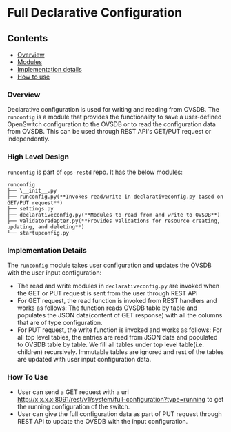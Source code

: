 # Full Declarative Configuration

## Contents
- [Overview](#overview)
- [Modules](#modules)
- [Implementation details](#implementation-details)
- [How to use](#how-to-use)


### Overview
Declarative configuration  is used for writing and reading from OVSDB. The ```runconfig``` is a module  that provides the functionality to save a user-defined OpenSwitch configuration to the OVSDB or to read the configuration data from OVSDB.  This can be used through REST API's GET/PUT request or independently.

### High Level Design
```runconfig``` is part of  ```ops-restd``` repo. It has the below modules:
```
runconfig
├── \__init__.py
├── runconfig.py(**Invokes read/write in declarativeconfig.py based on GET/PUT request**)
├── settings.py
├── declarativeconfig.py(**Modules to read from and write to OVSDB**)
├── validatoradapter.py(**Provides validations for resource creating, updating, and deleting**)
└── startupconfig.py
```

### Implementation Details
The ```runconfig``` module takes user configuration and updates the OVSDB with the user input configuration:

 - The read and write modules in ```declarativeconfig.py``` are invoked when the GET or PUT request is sent from the user through REST API
 - For GET request, the read function is invoked from REST handlers and works as follows: The function reads OVSDB table by table and populates the JSON data(content of GET response) with all the columns that are of type configuration.
 - For PUT request, the write function is invoked and works as follows: For all top level tables, the entries are read from JSON data and populated to OVSDB table by table. We fill all tables under top level table(i.e. children) recursively. Immutable tables are ignored and rest of the tables are updated with user input configuration data.

### How To Use
- User can send a GET request with a url http://x.x.x.x:8091/rest/v1/system/full-configuration?type=running to get the running configuration of the switch.
-  User can give the full configuration data as part of PUT request through REST API to update the OVSDB with the input configuration.
